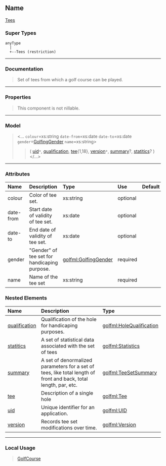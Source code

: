 ## Name ##

[Tees](CTees.md)
### Super Types ###
```
anyType
  |
  +--Tees (restriction)
```


---


### Documentation ###


> Set of tees from which a golf course can be played.


---



### Properties ###

> This component is not nillable.

---


### Model ###

> <...  `colour`=xs:string  `date-from`=xs:date  `date-to`=xs:date  `gender`=[GolfingGender](SGolfingGender.md)  `name`=xs:string>
> > ( [uid](CUID.md)`*`, [qualification](CHoleQualification.md), [tee](CTee.md){1,18}, [version](CVersion.md)`*`, [summary](CTeeSetSummary.md)?, [statitics](CStatistics.md)?   )
> > </...>

---


### Attributes ###

| **Name** | **Description** | **Type** | **Use** | **Default** | **Fixed** | **Form** |
|:---------|:----------------|:---------|:--------|:------------|:----------|:---------|
| colour |  				Color of tee set.			 | xs:string | optional |  |  | unqualified |
| date-from |  				Start date of validity of tee set.			 | xs:date | optional |  |  | unqualified |
| date-to |  				End date of validity of tee set.			 | xs:date | optional |  |  | unqualified |
| gender |  				"Gender" of tee set for handicaping purpose.			 | [golfml:GolfingGender](SGolfingGender.md) | required |  |  | unqualified |
| name |  Name of the tee set | xs:string | required |  |  | unqualified |

### Nested Elements ###

| **Name** | **Description** | **Type** |
|:---------|:----------------|:---------|
| [qualification](CHoleQualification.md) |  					Qualification of the hole for handicaping purposes.				 | [golfml:HoleQualification](CHoleQualification.md) |
| [statitics](CStatistics.md) |  A set of statistical data associated with the set of tees | [golfml:Statistics](CStatistics.md) |
| [summary](CTeeSetSummary.md) |  					A set of denormalized parameters for a set of tees, like total length of front and back, total length, par, etc.				 | [golfml:TeeSetSummary](CTeeSetSummary.md) |
| [tee](CTee.md) |  Description of a single hole | [golfml:Tee](CTee.md) |
| [uid](CUID.md) |  					Unique identifier for an application.				 | [golfml:UID](CUID.md) |
| [version](CVersion.md) |  					Records tee set modifications over time.				 | [golfml:Version](CVersion.md) |


---


### Local Usage ###

> [GolfCourse](CGolfCourse.md)